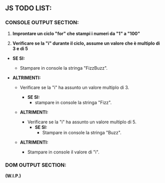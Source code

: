 ## **JS TODO LIST:**

### **CONSOLE OUTPUT SECTION:**

1. **Improntare un ciclo "for" che stampi i numeri da "1" a "100"**

1. **Verificare se la "i" durante il ciclo, assume un valore che è multiplo di 3 e di 5**

- **SE SI:**
    - Stampare in console la stringa "FizzBuzz".

- **ALTRIMENTI:**

    - Verificare se la "i" ha assunto un valore multiplo di 3.

        - **SE SI:**
            - stampare in console la stringa "Fizz".
    
    - **ALTRIMENTI:**
        - Verificare se la "i" ha assunto un  valore multiplo di 5.
            - **SE SI:**
                - Stampare in console la stringa "Buzz".
    
    - **ALTRIMENTI:**
        - Stampare in console il valore di "i".


### DOM OUTPUT SECTION:

**(W.I.P.)**